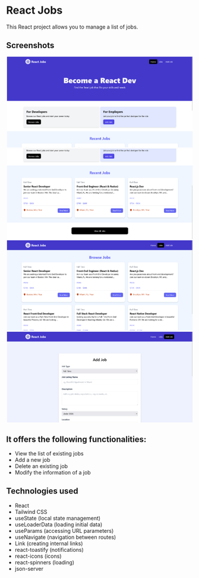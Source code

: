 # React Jobs

This React project allows you to manage a list of jobs. 

## Screenshots

<p align = "center">
    <img src="screenshots/home1.png" width="500" alt="home">
    <img src="screenshots/home2.png" width="500" alt="home">
    <img src="screenshots/jobs.png" width="500" alt="jobs">
    <img src="screenshots/addJob.png" width="500" alt="add job">
</p>

## It offers the following functionalities:

- View the list of existing jobs
- Add a new job
- Delete an existing job
- Modify the information of a job

## Technologies used
- React
- Tailwind CSS
- useState (local state management)
- useLoaderData (loading initial data)
- useParams (accessing URL parameters)
- useNavigate (navigation between routes)
- Link (creating internal links)
- react-toastify (notifications)
- react-icons (icons)
- react-spinners (loading)
- json-server


